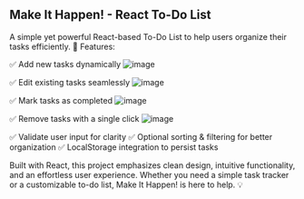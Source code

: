 ## Make It Happen! - React To-Do List
A simple yet powerful React-based To-Do List to help users organize their tasks efficiently. 🚀
Features:

✅ Add new tasks dynamically
![image](https://github.com/user-attachments/assets/f6c2b1da-391a-4b70-9c04-6e9b6f3bc58f)

✅ Edit existing tasks seamlessly
![image](https://github.com/user-attachments/assets/85165203-d007-4d77-9fe0-58e76fdcc585)

✅ Mark tasks as completed
![image](https://github.com/user-attachments/assets/38e00b43-ba9f-4f6e-a8b8-f492a24486e1)

✅ Remove tasks with a single click
![image](https://github.com/user-attachments/assets/7d09ab38-6e36-463e-b4ee-59e9f0e760de)

✅ Validate user input for clarity
✅ Optional sorting & filtering for better organization
✅ LocalStorage integration to persist tasks

Built with React, this project emphasizes clean design, intuitive functionality, and an effortless user experience. Whether you need a simple task tracker or a customizable to-do list, Make It Happen! is here to help. 💡
